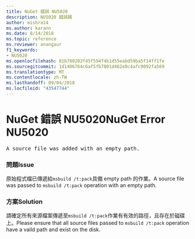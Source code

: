 ```yaml
---
title: NuGet 錯誤 NU5020
description: NU5020 錯誤碼
author: mishra14
ms.author: karann
ms.date: 8/14/2018
ms.topic: reference
ms.reviewer: anangaur
f1_keywords:
- NU5020
ms.openlocfilehash: 81b780202f45f594f4b1d55eabd59ba5f14ff1fe
ms.sourcegitcommit: 1d1406764c6af5fb7801d462e0c4afc9092fa569
ms.translationtype: MT
ms.contentlocale: zh-TW
ms.lasthandoff: 09/04/2018
ms.locfileid: "43547744"
---
```

# <a name="nuget-error-nu5020"></a><span data-ttu-id="548b6-103">NuGet 錯誤 NU5020</span><span class="sxs-lookup"><span data-stu-id="548b6-103">NuGet Error NU5020</span></span>
<pre>A source file was added with an empty path.</pre>

### <a name="issue"></a><span data-ttu-id="548b6-104">問題</span><span class="sxs-lookup"><span data-stu-id="548b6-104">Issue</span></span>

<span data-ttu-id="548b6-105">原始程式檔已傳遞給`msbuild /t:pack`具備 empty path 的作業。</span><span class="sxs-lookup"><span data-stu-id="548b6-105">A source file was passed to `msbuild /t:pack` operation with an empty path.</span></span>


### <a name="solution"></a><span data-ttu-id="548b6-106">方案</span><span class="sxs-lookup"><span data-stu-id="548b6-106">Solution</span></span>

<span data-ttu-id="548b6-107">請確定所有來源檔案傳遞至`msbuild /t:pack`作業有有效的路徑，且存在於磁碟上。</span><span class="sxs-lookup"><span data-stu-id="548b6-107">Please ensure that all source files passed to `msbuild /t:pack` operation have a vaild path and exist on the disk.</span></span>

